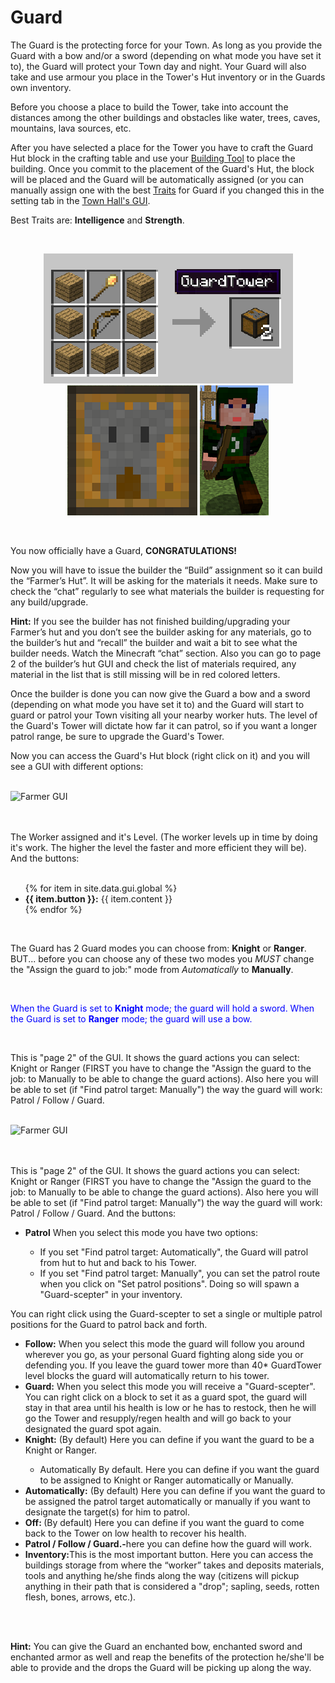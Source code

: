 # Guard

The Guard is the protecting force for your Town. As long as you provide the Guard with a bow and/or a sword (depending on what mode you have set it to), the Guard will protect your Town day and night. Your Guard will also take and use armour you place in the Tower's Hut inventory or in the Guards own inventory.

Before you choose a place to build the Tower, take into account the distances among the other buildings and obstacles like water, trees, caves, mountains, lava sources, etc.

After you have selected a place for the Tower you have to craft the Guard Hut block in the crafting table and use your [Building Tool](../../source/tutorials/building_tool) to place the building. Once you commit to the placement of the Guard's Hut, the block will be placed and the Guard will be automatically assigned (or you can manually assign one with the best [Traits](../../source/tutorials/worker_info) for Guard if you changed this in the setting tab in the [Town Hall's GUI](../../source/buildings/townhall).

Best Traits are: **Intelligence** and **Strength**.

<br>
<p style="text-align:center;"><img src="../../assets/images/Workers/guard_recipe.png" alt="Guard Recipe">    <img src="../../assets/images/Workers/guard_hut.png" alt="Guard Hut Block">    <img src="../../assets/images/Workers/guard.png" alt="Guard"></p>
<br>

You now officially have a Guard, **CONGRATULATIONS!**

Now you will have to issue the builder the “Build” assignment so it can build the “Farmer’s Hut”. It will be asking for the materials it needs. Make sure to check the “chat” regularly to see what materials the builder is requesting for any build/upgrade.

**Hint:** If you see the builder has not finished building/upgrading your Farmer’s hut and you don’t see the builder asking for any materials, go to the builder’s hut and “recall” the builder and wait a bit to see what the builder needs. Watch the Minecraft “chat” section. Also you can go to page 2 of the builder’s hut GUI and check the list of materials required, any material in the list that is still missing will be in red colored letters.

Once the builder is done you can now give the Guard a bow and a sword (depending on what mode you have set it to) and the Guard will start to guard or patrol your Town visiting all your nearby worker huts. The level of the Guard's Tower will dictate how far it can patrol, so if you want a longer patrol range, be sure to upgrade the Guard's Tower.

Now you can access the Guard's Hut block (right click on it) and you will see a GUI with different options:

<br>
<div class="row">
  <div class="col-sm-12 col-md">
    <img src="../../assets/images/gui/farmergui.png" class="img-fluid mx-auto" alt="Farmer GUI">
  </div>
  <div class="col-sm-12 col-md">
    <br>
    <br>
    <p>The Worker assigned and it's Level. (The worker levels up in time by doing it's work. The higher the level the faster and more efficient they will be). And the buttons:</p>
    <ul><br>
      {% for item in site.data.gui.global %}
        <li><strong>{{ item.button }}:</strong> {{ item.content }}</li>
      {% endfor %}
    </ul>
  </div>
</div>
<br>

The Guard has 2 Guard modes you can choose from: **Knight** or **Ranger**. BUT... before you can choose any of these two modes you *MUST* change the "Assign the guard to job:" mode from *Automatically* to **Manually**. 

<br>
<p style="color:Blue;">When the Guard is set to <b>Knight</b> mode; the guard will hold a sword.
When the Guard is set to <b>Ranger</b> mode; the guard will use a bow.</p>
<br>

This is "page 2" of the GUI. It shows the guard actions you can select: Knight or Ranger (FIRST you have to change the "Assign the guard to the job: to Manually to be able to change the guard actions). Also here you will be able to set (if "Find patrol target: Manually") the way the guard will work: Patrol / Follow / Guard. 


<br>
<div class="row">
  <div class="col-sm-12 col-md">
    <img src="../../assets/images/gui/farmergui.png" class="img-fluid mx-auto" alt="Farmer GUI">
  </div>
  <div class="col-sm-12 col-md">
    <br>
    <br>
    <p>This is "page 2" of the GUI. It shows the guard actions you can select: Knight or Ranger (FIRST you have to change the "Assign the guard to the job: to Manually to be able to change the guard actions). Also here you will be able to set (if "Find patrol target: Manually") the way the guard will work: Patrol / Follow / Guard.  And the buttons:</p>
    <ul>
      <li><strong>Patrol</strong> When you select this mode you have two options: </li>
      <ul>
        <li>If you set "Find patrol target: Automatically", the Guard will patrol from hut to hut and back to his Tower.</li>
        <li>If you set "Find patrol target: Manually", you can set the patrol route when you click on "Set patrol positions". Doing so will spawn a "Guard-scepter" in your inventory. </li>
      </ul>
    </ul>
You can right click using the Guard-scepter to set a single or multiple patrol positions for the Guard to patrol back and forth.
    <ul>
      <li><strong>Follow:</strong> When you select this mode the guard will follow you around wherever you go, as your personal Guard fighting along side you or defending you. If you leave the guard tower more than 40* GuardTower level blocks the guard will automatically return to his tower.</li>
      <li><strong>Guard:</strong> When you select this mode you will receive a "Guard-scepter". You can right click on a block to set it as a guard spot, the guard will stay in that area until his health is low or he has to restock, then he will go the Tower and resupply/regen health and will go back to your designated the guard spot again.</li>
      <li><strong>Knight:</strong> (By default) Here you can define if you want the guard to be a Knight or Ranger.</li>
      <ul>
        <li>Automatically By default. Here you can define if you want the guard to be assigned to Knight or Ranger automatically or Manually.</li>
      </ul>
      <li><strong>Automatically:</strong> (By default) Here you can define if you want the guard to be assigned the patrol target automatically or manually if you want to designate the target(s) for him to patrol.</li>
      <li><strong>Off: </strong> (By default) Here you can define if you want the guard to come back to the Tower on low health to recover his health.</li>
      <li><strong>Patrol / Follow / Guard.-</strong>here you can define how the guard will work.</li>
      <li><strong>Inventory:</strong>This is the most important button. Here you can access the buildings storage from where the “worker” takes and deposits materials, tools and anything he/she finds along the way (citizens will pickup anything in their path that is considered a "drop"; sapling, seeds, rotten flesh, bones, arrows, etc.).</li>
    </ul>
  </div>
</div>
<br><br>

**Hint:** You can give the Guard an enchanted bow, enchanted sword and enchanted armor as well and reap the benefits of the protection he/she'll be able to provide and the drops the Guard will be picking up along the way.
